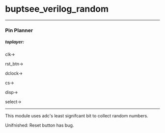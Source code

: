 # buptsee_verilog_random
******
### Pin Planner

##### toplayer:
clk->

rst_btn->

dclock->

cs->

disp->

select->

******
This module uses adc's least signifcant bit to collect random numbers.

Unifnished: Reset button has bug.
